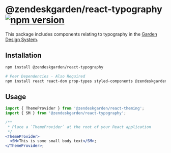 # @zendeskgarden/react-typography [![npm version][npm version badge]][npm version link]

[npm version badge]: https://flat.badgen.net/npm/v/@zendeskgarden/react-typography
[npm version link]: https://www.npmjs.com/package/@zendeskgarden/react-typography

This package includes components relating to typography in the
[Garden Design System](https://zendeskgarden.github.io/).

## Installation

```sh
npm install @zendeskgarden/react-typography

# Peer Dependencies - Also Required
npm install react react-dom prop-types styled-components @zendeskgarden/react-theming
```

## Usage

```jsx static
import { ThemeProvider } from '@zendeskgarden/react-theming';
import { SM } from '@zendeskgarden/react-typography';

/**
 * Place a `ThemeProvider` at the root of your React application
 */
<ThemeProvider>
  <SM>This is some small body text</SM>;
</ThemeProvider>;
```
